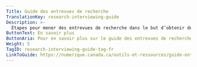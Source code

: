 ```yaml
---
Title: Guide des entrevues de recherche
TranslationKey: research-interviewing-guide
Description: >-
  Étapes pour mener des entrevues de recherche dans le but d’obtenir des commentaires qui pourraient améliorer votre service.
ButtonText: En savoir plus
ButtonAria: Pour en savoir plus sur le guide des entrevues de recherches.
Weight: 5
TagID: research-interviewing-guide-tag-fr
LinkToGuide: https://numerique.canada.ca/outils-et-ressources/guide-entrevue/
---
```


